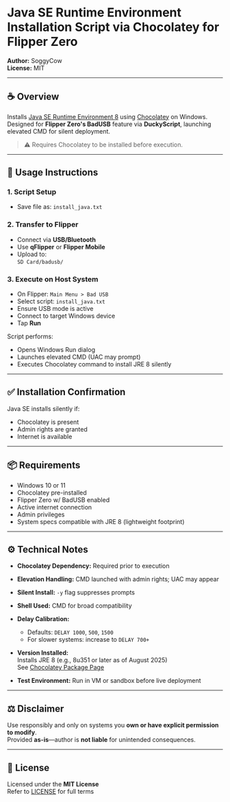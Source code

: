 # Java SE Runtime Environment Installation Script via Chocolatey for Flipper Zero

**Author:** SoggyCow  
**License:** MIT

---

## ☕ Overview

Installs [Java SE Runtime Environment 8](https://www.java.com/) using [Chocolatey](https://chocolatey.org/) on Windows.  
Designed for **Flipper Zero's BadUSB** feature via **DuckyScript**, launching elevated CMD for silent deployment.

> ⚠️ Requires Chocolatey to be installed before execution.

---

## 🚀 Usage Instructions

### 1. Script Setup

- Save file as: `install_java.txt`

### 2. Transfer to Flipper

- Connect via **USB/Bluetooth**
- Use **qFlipper** or **Flipper Mobile**
- Upload to:  
  `SD Card/badusb/`

### 3. Execute on Host System

- On Flipper: `Main Menu > Bad USB`
- Select script: `install_java.txt`
- Ensure USB mode is active
- Connect to target Windows device
- Tap **Run**

Script performs:
- Opens Windows Run dialog  
- Launches elevated CMD (UAC may prompt)  
- Executes Chocolatey command to install JRE 8 silently

---

## ✅ Installation Confirmation

Java SE installs silently if:
- Chocolatey is present  
- Admin rights are granted  
- Internet is available

---

## 📦 Requirements

- Windows 10 or 11  
- Chocolatey pre-installed  
- Flipper Zero w/ BadUSB enabled  
- Active internet connection  
- Admin privileges  
- System specs compatible with JRE 8 (lightweight footprint)

---

## ⚙️ Technical Notes

- **Chocolatey Dependency:** Required prior to execution  
- **Elevation Handling:** CMD launched with admin rights; UAC may appear  
- **Silent Install:** `-y` flag suppresses prompts  
- **Shell Used:** CMD for broad compatibility  
- **Delay Calibration:**  
  - Defaults: `DELAY 1000`, `500`, `1500`  
  - For slower systems: increase to `DELAY 700+`

- **Version Installed:**  
  Installs JRE 8 (e.g., 8u351 or later as of August 2025)  
  See [Chocolatey Package Page](https://community.chocolatey.org/packages/jre8)

- **Test Environment:** Run in VM or sandbox before live deployment

---

## ⚖️ Disclaimer

Use responsibly and only on systems you **own or have explicit permission to modify**.  
Provided **as-is**—author is **not liable** for unintended consequences.

---

## 📄 License

Licensed under the **MIT License**  
Refer to [LICENSE](LICENSE) for full terms
